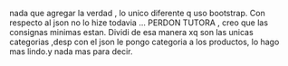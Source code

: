 nada que agregar la verdad , lo unico diferente q uso bootstrap. Con respecto al json no lo hize todavia ... PERDON TUTORA , creo que las consignas minimas estan. 
Dividi de esa manera xq son las unicas categorias ,desp con el json le pongo categoria a los productos, lo hago mas lindo.y nada mas para decir.